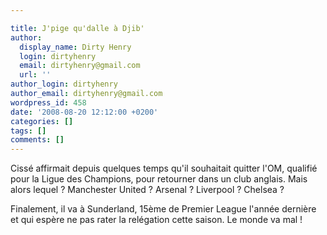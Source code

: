 ```yaml
---

title: J'pige qu'dalle à Djib'
author:
  display_name: Dirty Henry
  login: dirtyhenry
  email: dirtyhenry@gmail.com
  url: ''
author_login: dirtyhenry
author_email: dirtyhenry@gmail.com
wordpress_id: 458
date: '2008-08-20 12:12:00 +0200'
categories: []
tags: []
comments: []
---
```

Cissé affirmait depuis quelques temps qu'il souhaitait quitter l'OM, qualifié pour la Ligue des Champions, pour retourner dans un club anglais. Mais alors lequel ? Manchester United ? Arsenal ? Liverpool ? Chelsea ? 

Finalement, il va à Sunderland, 15ème de Premier League l'année dernière et qui espère ne pas rater la relégation cette saison. Le monde va mal !
